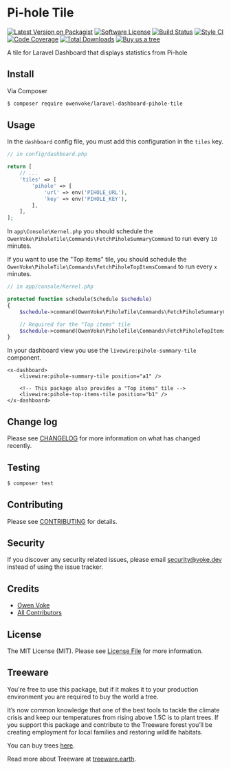 # Pi-hole Tile

[![Latest Version on Packagist][ico-version]][link-packagist]
[![Software License][ico-license]](LICENSE.md)
[![Build Status][ico-github-actions]][link-github-actions]
[![Style CI][ico-styleci]][link-styleci]
[![Code Coverage][ico-code-coverage]][link-code-coverage]
[![Total Downloads][ico-downloads]][link-downloads]
[![Buy us a tree][ico-treeware-gifting]][link-treeware-gifting]

A tile for Laravel Dashboard that displays statistics from Pi-hole

## Install

Via Composer

```bash
$ composer require owenvoke/laravel-dashboard-pihole-tile
```

## Usage

In the `dashboard` config file, you must add this configuration in the `tiles` key.

```php
// in config/dashboard.php

return [
    // ...
    'tiles' => [
        'pihole' => [
            'url' => env('PIHOLE_URL'),
            'key' => env('PIHOLE_KEY'),
        ],
    ],
];
```

In `app\Console\Kernel.php` you should schedule the `OwenVoke\PiholeTile\Commands\FetchPiholeSummaryCommand` to run every `10` minutes.

If you want to use the "Top items" tile, you should schedule the `OwenVoke\PiholeTile\Commands\FetchPiholeTopItemsCommand` to run every `x` minutes.

```php
// in app/console/Kernel.php

protected function schedule(Schedule $schedule)
{
    $schedule->command(OwenVoke\PiholeTile\Commands\FetchPiholeSummaryCommand::class)->everyTenMinutes();

    // Required for the "Top items" tile
    $schedule->command(OwenVoke\PiholeTile\Commands\FetchPiholeTopItemsCommand::class)->everyTenMinutes();
}
```

In your dashboard view you use the `livewire:pihole-summary-tile` component.

```blade
<x-dashboard>
    <livewire:pihole-summary-tile position="a1" />

    <!-- This package also provides a "Top items" tile -->
    <livewire:pihole-top-items-tile position="b1" />
</x-dashboard>
```

## Change log

Please see [CHANGELOG](CHANGELOG.md) for more information on what has changed recently.

## Testing

```bash
$ composer test
```

## Contributing

Please see [CONTRIBUTING](.github/CONTRIBUTING.md) for details.

## Security

If you discover any security related issues, please email security@voke.dev instead of using the issue tracker.

## Credits

- [Owen Voke][link-author]
- [All Contributors][link-contributors]

## License

The MIT License (MIT). Please see [License File](LICENSE.md) for more information.

## Treeware

You're free to use this package, but if it makes it to your production environment you are required to buy the world a tree.

It’s now common knowledge that one of the best tools to tackle the climate crisis and keep our temperatures from rising above 1.5C is to plant trees. If you support this package and contribute to the Treeware forest you’ll be creating employment for local families and restoring wildlife habitats.

You can buy trees [here][link-treeware-gifting].

Read more about Treeware at [treeware.earth][link-treeware].

[ico-version]: https://img.shields.io/packagist/v/owenvoke/laravel-dashboard-pihole-tile.svg?style=flat-square
[ico-license]: https://img.shields.io/badge/license-MIT-brightgreen.svg?style=flat-square
[ico-github-actions]: https://img.shields.io/github/workflow/status/owenvoke/laravel-dashboard-pihole-tile/Continuous%20Integration.svg?style=flat-square
[ico-styleci]: https://styleci.io/repos/261038987/shield
[ico-code-coverage]: https://img.shields.io/codecov/c/github/owenvoke/laravel-dashboard-pihole-tile.svg?style=flat-square
[ico-downloads]: https://img.shields.io/packagist/dt/owenvoke/laravel-dashboard-pihole-tile.svg?style=flat-square
[ico-treeware-gifting]: https://img.shields.io/badge/Treeware-%F0%9F%8C%B3-lightgreen?style=flat-square

[link-packagist]: https://packagist.org/packages/owenvoke/laravel-dashboard-pihole-tile
[link-github-actions]: https://github.com/owenvoke/laravel-dashboard-pihole-tile/actions
[link-styleci]: https://styleci.io/repos/261038987
[link-code-coverage]: https://codecov.io/gh/owenvoke/laravel-dashboard-pihole-tile
[link-downloads]: https://packagist.org/packages/owenvoke/laravel-dashboard-pihole-tile
[link-treeware]: https://treeware.earth
[link-treeware-gifting]: https://offset.earth/owenvoke?gift-trees
[link-author]: https://github.com/owenvoke
[link-contributors]: ../../contributors
